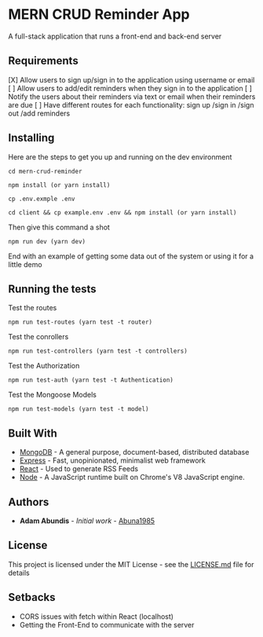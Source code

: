 # MERN CRUD Reminder App

A full-stack application that runs a front-end and back-end server

## Requirements
[X] Allow users to sign up/sign in to the application using username or email
[ ] Allow users to add/edit reminders when they sign in to the application
[ ] Notify the users about their reminders via text or email when their reminders are due
[ ] Have different routes for each functionality: sign up /sign in /sign out /add reminders

## Installing

Here are the steps to get you up and running on the dev environment

```
cd mern-crud-reminder 
```
```
npm install (or yarn install)
```

```
cp .env.exmple .env
```

```
cd client && cp example.env .env && npm install (or yarn install)
```

Then give this command a shot

```
npm run dev (yarn dev)
```

End with an example of getting some data out of the system or using it for a little demo

## Running the tests

Test the routes
```
npm run test-routes (yarn test -t router)
```
Test the conrollers
```
npm run test-controllers (yarn test -t controllers)
```
Test the Authorization
```
npm run test-auth (yarn test -t Authentication)
```
Test the Mongoose Models
```
npm run test-models (yarn test -t model)
```

## Built With

* [MongoDB](https://www.mongodb.com/) - A general purpose, document-based, distributed database
* [Express](https://expressjs.com/) - Fast, unopinionated, minimalist web framework
* [React](https://rometools.github.io/rome/) - Used to generate RSS Feeds 
* [Node](https://nodejs.org/en/) - A JavaScript runtime built on Chrome's V8 JavaScript engine.

## Authors

* **Adam Abundis** - *Initial work* - [Abuna1985](https://github.com/abuna1985)

## License

This project is licensed under the MIT License - see the [LICENSE.md](LICENSE.md) file for details

## Setbacks

* CORS issues with fetch within React (localhost)
* Getting the Front-End to communicate with the server
